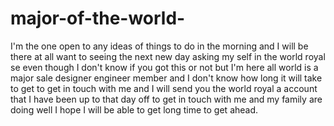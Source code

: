 # major-of-the-world-
I'm the one open to any ideas of things to do in the morning and I will be there at all want to seeing the next new day asking my self in the world royal se even though I don't know if you got this or not but I'm here all world is a major sale designer engineer member and I don't know how long it will take to get to get in touch with me and I will send you the world royal a account that I have been up to that day off to get in touch with me and my family are doing well I hope I will be able to get long time to get ahead.
